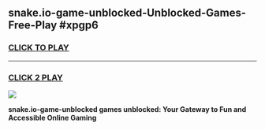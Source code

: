 
## snake.io-game-unblocked-Unblocked-Games-Free-Play #xpgp6
<h3>
<a href="https://us.freeplayer.one?title=snake.io-game-unblocked&ref=9M">CLICK TO PLAY</a></h3>
<hr>

<h3>
<a href="https://us.freeplayer.one?title=snake.io-game-unblocked&ref=9M">CLICK 2 PLAY</a>
  
</h3>

<a href="https://us.freeplayer.one?title=snake.io-game-unblocked&ref=9M"><img src="https://clearcache.store/games.png"></a>


**snake.io-game-unblocked games unblocked: Your Gateway to Fun and Accessible Online Gaming**
